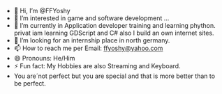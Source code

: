 - 👋 Hi, I’m @FFYoshy
- 👀 I’m interested in game and software development ...
- 🌱 I’m currently in Application developer training and learning phython. privat iam learning GDScript and C# also I build an own internet sites.
- 💞️ I’m looking for an internship place in north germany.
- 📫 How to reach me per Email: ffyoshy@yahoo.com
- 😄 Pronouns: He/Him
- ⚡ Fun fact: My Hobbies are also Streaming and Keyboard.
- You are´not perfect but you are special and that is more better than to be perfect.

<!---
FFYoshy/FFYoshy is a ✨ special ✨ repository because its `README.md` (this file) appears on your GitHub profile.
You can click the Preview link to take a look at your changes.
--->
